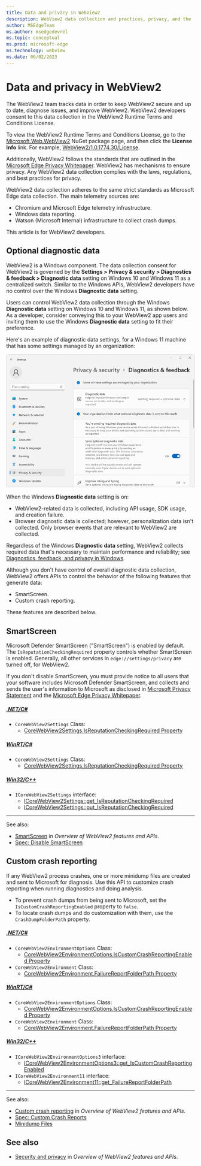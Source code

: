```yaml
---
title: Data and privacy in WebView2
description: WebView2 data collection and practices, privacy, and the 'Diagnostic data' setting.
author: MSEdgeTeam
ms.author: msedgedevrel
ms.topic: conceptual
ms.prod: microsoft-edge
ms.technology: webview
ms.date: 06/02/2023
---
```

# Data and privacy in WebView2

The WebView2 team tracks data in order to keep WebView2 secure and up to date, diagnose issues, and improve WebView2.  WebView2 developers consent to this data collection in the WebView2 Runtime Terms and Conditions License.

To view the WebView2 Runtime Terms and Conditions License, go to the [Microsoft.Web.WebView2](https://www.nuget.org/packages/Microsoft.Web.WebView2) NuGet package page, and then click the **License Info** link.  For example, [WebView2/1.0.1774.30/License](https://www.nuget.org/packages/Microsoft.Web.WebView2/1.0.1774.30/License).

Additionally, WebView2 follows the standards that are outlined in the [Microsoft Edge Privacy Whitepaper](../../privacy-whitepaper/index.md).  WebView2 has mechanisms to ensure privacy.  Any WebView2 data collection complies with the laws, regulations, and best practices for privacy.

WebView2 data collection adheres to the same strict standards as Microsoft Edge data collection.  The main telemetry sources are:
*  Chromium and Microsoft Edge telemetry infrastructure.
*  Windows data reporting.
*  Watson (Microsoft Internal) infrastructure to collect crash dumps.

This article is for WebView2 developers.


<!-- ====================================================================== -->
## Optional diagnostic data

WebView2 is a Windows component.  The data collection consent for WebView2 is governed by the **Settings > Privacy & security > Diagnostics & feedback > Diagnostic data** setting on Windows 10 and Windows 11 as a centralized switch.  Similar to the Windows APIs, WebView2 developers have no control over the Windows **Diagnostic data** setting.

Users can control WebView2 data collection through the Windows **Diagnostic data** setting on Windows 10 and Windows 11, as shown below.  As a developer, consider conveying this to your WebView2 app users and inviting them to use the Windows **Diagnostic data** setting to fit their preference.
<!-- todo: give a specific example of how/where to convey and what to say, eg:
During installing and initially running the app, your app can present a dialog box and an instruction page about the app, saying:
"You can control WebView2 data collection through the Windows **Diagnostic data** setting on Windows 10 and Windows 11.  You can use the Windows **Diagnostic data** setting to fit your preference."
-->

Here's an example of diagnostic data settings, for a Windows 11 machine that has some settings managed by an organization:

![Settings on Windows 11 for Diagnostic data](./data-privacy-images/diagnostic-data-settings.png)

When the Windows **Diagnostic data** setting is on:
*  WebView2-related data is collected, including API usage, SDK usage, and creation failure.
*  Browser diagnostic data is collected; however, personalization data isn't collected.  Only browser events that are relevant to WebView2 are collected.

Regardless of the Windows **Diagnostic data** setting, WebView2 collects required data that's necessary to maintain performance and reliability; see [Diagnostics, feedback, and privacy in Windows](https://support.microsoft.com/en-us/windows/diagnostics-feedback-and-privacy-in-windows-28808a2b-a31b-dd73-dcd3-4559a5199319).

Although you don't have control of overall diagnostic data collection, WebView2 offers APIs to control the behavior of the following features that generate data:
*  SmartScreen.
*  Custom crash reporting.

These features are described below.


<!-- ====================================================================== -->
## SmartScreen

Microsoft Defender SmartScreen ("SmartScreen") is enabled by default.  The `IsReputationCheckingRequired` property controls whether SmartScreen is enabled.  Generally, all other services in `edge://settings/privacy` are turned off, for WebView2.

If you don't disable SmartScreen, you must provide notice to all users that your software includes Microsoft Defender SmartScreen, and collects and sends the user's information to Microsoft as disclosed in [Microsoft Privacy Statement](https://aka.ms/privacy) and the [Microsoft Edge Privacy Whitepaper](../../privacy-whitepaper/index.md#smartscreen).

##### [.NET/C#](#tab/dotnetcsharp)

* `CoreWebView2Settings` Class:
   * [CoreWebView2Settings.IsReputationCheckingRequired Property](/dotnet/api/microsoft.web.webview2.core.corewebview2settings.isreputationcheckingrequired)

##### [WinRT/C#](#tab/winrtcsharp)

* `CoreWebView2Settings` Class:
   * [CoreWebView2Settings.IsReputationCheckingRequired Property](/microsoft-edge/webview2/reference/winrt/microsoft_web_webview2_core/corewebview2settings#isreputationcheckingrequired)

##### [Win32/C++](#tab/win32cpp)

* `ICoreWebView2Settings` interface:
   * [ICoreWebView2Settings::get_IsReputationCheckingRequired](/microsoft-edge/webview2/reference/win32/icorewebview2settings8#get_isreputationcheckingrequired)
   * [ICoreWebView2Settings::put_IsReputationCheckingRequired](/microsoft-edge/webview2/reference/win32/icorewebview2settings8#put_isreputationcheckingrequired)

---

See also:
* [SmartScreen](../concepts/overview-features-apis.md#smartscreen) in _Overview of WebView2 features and APIs_.
* [Spec: Disable SmartScreen](https://github.com/MicrosoftEdge/WebView2Feedback/blob/main/specs/IsSmartScreenRequired.md)


<!-- ====================================================================== -->
## Custom crash reporting

If any WebView2 process crashes, one or more minidump files are created and sent to Microsoft for diagnosis.  Use this API to customize crash reporting when running diagnostics and doing analysis.
*  To prevent crash dumps from being sent to Microsoft, set the `IsCustomCrashReportingEnabled` property to `false`.
*  To locate crash dumps and do customization with them, use the `CrashDumpFolderPath` property.

##### [.NET/C#](#tab/dotnetcsharp)

* `CoreWebView2EnvironmentOptions` Class:
   * [CoreWebView2EnvironmentOptions.IsCustomCrashReportingEnabled Property](/dotnet/api/microsoft.web.webview2.core.corewebview2environmentoptions.iscustomcrashreportingenabled)
* `CoreWebView2Environment` Class:
   * [CoreWebView2Environment.FailureReportFolderPath Property](/dotnet/api/microsoft.web.webview2.core.corewebview2environment.failurereportfolderpath)

##### [WinRT/C#](#tab/winrtcsharp)

* `CoreWebView2EnvironmentOptions` Class:
   * [CoreWebView2EnvironmentOptions.IsCustomCrashReportingEnabled Property](/microsoft-edge/webview2/reference/winrt/microsoft_web_webview2_core/corewebview2environmentoptions#iscustomcrashreportingenabled)
* `CoreWebView2Environment` Class:
   * [CoreWebView2Environment.FailureReportFolderPath Property](/microsoft-edge/webview2/reference/winrt/microsoft_web_webview2_core/corewebview2environment#failurereportfolderpath)

##### [Win32/C++](#tab/win32cpp)

* `ICoreWebView2EnvironmentOptions3` interface:
   * [ICoreWebView2EnvironmentOptions3::get_IsCustomCrashReportingEnabled](/microsoft-edge/webview2/reference/win32/icorewebview2environmentoptions3#get_iscustomcrashreportingenabled)
* `ICoreWebView2Environment11` interface:
   * [ICoreWebView2Environment11::get_FailureReportFolderPath](/microsoft-edge/webview2/reference/win32/icorewebview2environment11#get_failurereportfolderpath)

---

See also:
* [Custom crash reporting](../concepts/overview-features-apis.md#custom-crash-reporting) in _Overview of WebView2 features and APIs_.
* [Spec: Custom Crash Reports](https://github.com/MicrosoftEdge/WebView2Feedback/blob/main/specs/DisableCrashReporting.md)
* [Minidump Files](/windows/win32/debug/minidump-files)


<!-- ====================================================================== -->
## See also

* [Security and privacy](../concepts/overview-features-apis.md#security-and-privacy) in _Overview of WebView2 features and APIs_.
